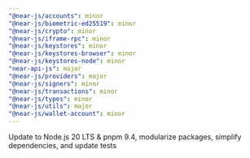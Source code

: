 ```yaml
---
"@near-js/accounts": minor
"@near-js/biometric-ed25519": minor
"@near-js/crypto": minor
"@near-js/iframe-rpc": minor
"@near-js/keystores": minor
"@near-js/keystores-browser": minor
"@near-js/keystores-node": minor
"near-api-js": major
"@near-js/providers": major
"@near-js/signers": minor
"@near-js/transactions": minor
"@near-js/types": minor
"@near-js/utils": major
"@near-js/wallet-account": minor
---
```


Update to Node.js 20 LTS & pnpm 9.4, modularize packages, simplify dependencies, and update tests
